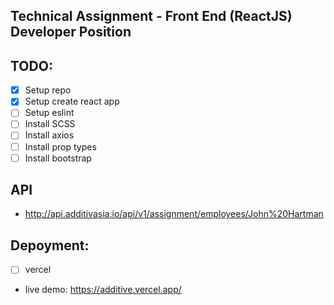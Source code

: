## Technical Assignment - Front End (ReactJS) Developer Position


## TODO:
* [x] Setup repo
* [x] Setup create react app
* [ ] Setup eslint
* [ ] Install SCSS
* [ ] Install axios
* [ ] Install prop types
* [ ] Install bootstrap

## API
* http://api.additivasia.io/api/v1/assignment/employees/John%20Hartman

## Depoyment:

* [ ] vercel
* live demo: https://additive.vercel.app/
